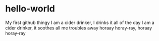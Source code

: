 # hello-world
My first github thingy
I am a cider drinker, I drinks it all of the day
I am a cider drinker, it soothes all me troubles away
horaay horay-ray, horaay horay-ray
